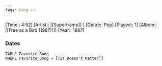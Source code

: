 ```yaml
---
tags: Song ⭐⭐ 
---
```

[Time:: 4:52]
[Artist:: [[Supertramp]] ]
[Genre:: Pop]
[Played:: 1]
[Album:: [[Free as a Bird (1987)]]]
[Year:: 1987]
### Dates
````dataview
TABLE Favorite_Song
WHERE Favorite_Song = [[It Doesn't Matter]]
````